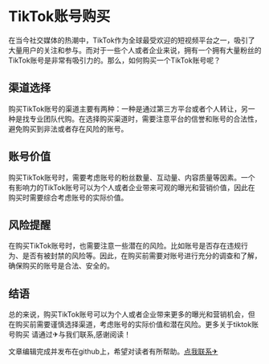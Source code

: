 # TikTok账号购买

在当今社交媒体的热潮中，TikTok作为全球最受欢迎的短视频平台之一，吸引了大量用户的关注和参与。而对于一些个人或者企业来说，拥有一个拥有大量粉丝的TikTok账号是非常有吸引力的。那么，如何购买一个TikTok账号呢？

## 渠道选择
购买TikTok账号的渠道主要有两种：一种是通过第三方平台或者个人转让，另一种是找专业团队代购。在选择购买渠道时，需要注意平台的信誉和账号的合法性，避免购买到非法或者存在风险的账号。

## 账号价值
购买TikTok账号时，需要考虑账号的粉丝数量、互动量、内容质量等因素。一个有影响力的TikTok账号可以为个人或者企业带来可观的曝光和营销价值，因此在购买时需要综合考虑账号的实际价值。

## 风险提醒
在购买TikTok账号时，也需要注意一些潜在的风险。比如账号是否存在违规行为、是否有被封禁的风险等。因此，在购买前需要对账号进行充分的调查和了解，确保购买的账号是合法、安全的。

## 结语
总的来说，购买TikTok账号可以为个人或者企业带来更多的曝光和营销机会，但在购买前需要谨慎选择渠道，考虑账号的实际价值和潜在风险。更多关于tiktok账号购买 请通过✈与我们联系,感谢阅读！

文章编辑完成并发布在github上，希望对读者有所帮助。[点我联系✈](https://bbs.G208.com)